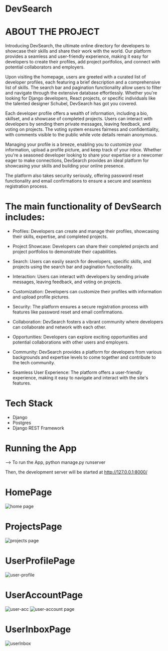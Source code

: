 # DevSearch
# ABOUT THE PROJECT
Introducing DevSearch, the ultimate online directory for developers to showcase their skills and share their work with the world. Our platform provides a seamless and user-friendly experience, making it easy for developers to create their profiles, add project portfolios, and connect with potential collaborators and employers.

Upon visiting the homepage, users are greeted with a curated list of developer profiles, each featuring a brief description and a comprehensive list of skills. The search bar and pagination functionality allow users to filter and navigate through the extensive database effortlessly. Whether you're looking for Django developers, React projects, or specific individuals like the talented designer Schubel, DevSearch has got you covered.

Each developer profile offers a wealth of information, including a bio, skillset, and a showcase of completed projects. Users can interact with developers by sending them private messages, leaving feedback, and voting on projects. The voting system ensures fairness and confidentiality, with comments visible to the public while vote details remain anonymous.

Managing your profile is a breeze, enabling you to customize your information, upload a profile picture, and keep track of your inbox. Whether you're a seasoned developer looking to share your expertise or a newcomer eager to make connections, DevSearch provides an ideal platform for showcasing your skills and building your online presence.

The platform also takes security seriously, offering password reset functionality and email confirmations to ensure a secure and seamless registration process.


# The main functionality of DevSearch includes:

* Profiles: Developers can create and manage their profiles, showcasing their skills, expertise, and completed projects.

* Project Showcase: Developers can share their completed projects and project portfolios to demonstrate their capabilities.

* Search: Users can easily search for developers, specific skills, and projects using the search bar and pagination functionality.

* Interaction: Users can interact with developers by sending private messages, leaving feedback, and voting on projects.

* Customization: Developers can customize their profiles with information and upload profile pictures.

* Security: The platform ensures a secure registration process with features like password reset and email confirmations.

* Collaboration: DevSearch fosters a vibrant community where developers can collaborate and network with each other.

* Opportunities: Developers can explore exciting opportunities and potential collaborations with other users and employers.

* Community: DevSearch provides a platform for developers from various backgrounds and expertise levels to come together and contribute to the tech community.

* Seamless User Experience: The platform offers a user-friendly experience, making it easy to navigate and interact with the site's features.

# Tech Stack
* Django
* Postgres
* Django REST Framework
# Running the App
--> To run the App, python manage.py runserver

Then, the development server will be started at http://127.0.0.1:8000/
# HomePage
![home page](https://github.com/sandy406/DevSearch/assets/87752847/88b72ec0-1cb8-41e0-8630-c415c93b5a92)
# ProjectsPage
![projects page](https://github.com/sandy406/DevSearch/assets/87752847/58529510-435a-4521-93a3-b66cd18e9e32)
# UserProfilePage
![user-profile](https://github.com/sandy406/DevSearch/assets/87752847/cd8f273f-1153-4fce-a400-5f6d63d46310)
# UserAccountPage
![user-acc](https://github.com/sandy406/DevSearch/assets/87752847/b5532c80-49db-4b42-b52c-1743b5044209)
![user-account page](https://github.com/sandy406/DevSearch/assets/87752847/ad609fc5-f0d5-4595-b336-e838f2e3af01)
# UserInboxPage
![userInbox](https://github.com/sandy406/DevSearch/assets/87752847/fd9956c8-518a-4eb7-bc56-4659eebaf0b6)





